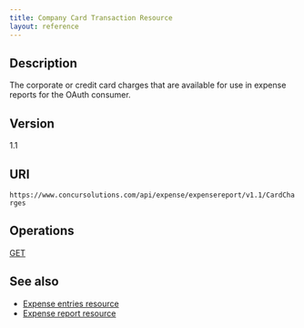 ```yaml
---
title: Company Card Transaction Resource 
layout: reference
---
```



## Description

The corporate or credit card charges that are available for use in expense reports for the OAuth consumer.

## Version
1.1

## URI
`https://www.concursolutions.com/api/expense/expensereport/v1.1/CardCharges`

## Operations
[GET][1]

## See also

* [Expense entries resource][2]
* [Expense report resource][3]



[1]: https://developer.concur.com/expense-report/company-card-transaction-resource/company-card-transaction-resource-get
[2]: https://developer.concur.com/expense-report/expense-entries-resource
[3]: https://developer.concur.com/expense-report/expense-report-resource


